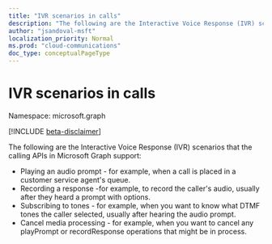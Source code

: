 ```yaml
---
title: "IVR scenarios in calls"
description: "The following are the Interactive Voice Response (IVR) scenarios that the calling APIs in Microsoft Graph support:"
author: "jsandoval-msft"
localization_priority: Normal
ms.prod: "cloud-communications"
doc_type: conceptualPageType
---
```


# IVR scenarios in calls

Namespace: microsoft.graph

[!INCLUDE [beta-disclaimer](../../includes/beta-disclaimer.md)]

The following are the Interactive Voice Response (IVR) scenarios that the calling APIs in Microsoft Graph support:

- Playing an audio prompt - for example, when a call is placed in a customer service agent's queue.
- Recording a response -for example, to record the caller's audio, usually after they heard a prompt with options.
- Subscribing to tones - for example, when you want to know what DTMF tones the caller selected, usually after hearing the audio prompt.
- Cancel media processing - for example, when you want to cancel any playPrompt or recordResponse operations that might be in process.

